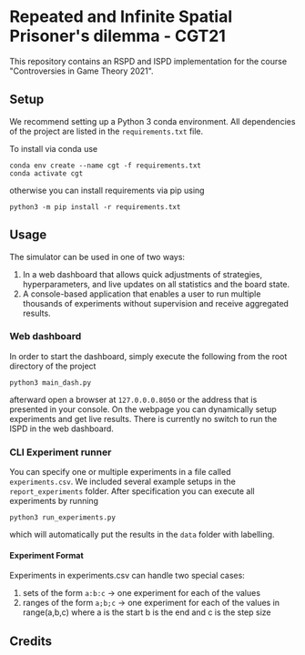 # Repeated and Infinite Spatial Prisoner's dilemma - CGT21
This repository contains an RSPD and ISPD implementation for the course "Controversies in Game Theory 2021".

## Setup
We recommend setting up a Python 3 conda environment. All dependencies of the project are listed in the ```requirements.txt``` file. 

To install via conda use

```shell
conda env create --name cgt -f requirements.txt
conda activate cgt
```

otherwise you can install requirements via pip using

```
python3 -m pip install -r requirements.txt
```

## Usage

The simulator can be used in one of two ways:

1. In a web dashboard that allows quick adjustments of strategies, hyperparameters, and live updates on all statistics and the board state.
2. A console-based application that enables a user to run multiple thousands of experiments without supervision and receive aggregated results.

### Web dashboard

In order to start the dashboard, simply execute the following from the root directory of the project

```shell
python3 main_dash.py
```

afterward open a browser at ```127.0.0.0.8050``` or the address that is presented in your console. On the webpage you can dynamically setup experiments and get live results. There is currently no switch to run the ISPD in the web dashboard.

### CLI Experiment runner

You can specify one or multiple experiments in a file called ```experiments.csv```. We included several example setups in the ```report_experiments``` folder. After specification you can execute all experiments by running

```shell
python3 run_experiments.py
```

which will automatically put the results in the ```data``` folder with labelling.

#### Experiment Format
Experiments in experiments.csv can handle two special cases:
1. sets of the form ```a:b:c``` -> one experiment for each of the values
2. ranges of the form ```a;b;c``` -> one experiment for each of the values in range(a,b,c) where a is the start b is the end and c is the step size

## Credits